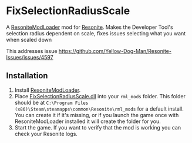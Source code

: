 ﻿# FixSelectionRadiusScale

A [ResoniteModLoader](https://github.com/resonite-modding-group/ResoniteModLoader/) mod for [Resonite](https://resonite.com/). 
Makes the Developer Tool's selection radius dependent on scale, fixes issues selecting what you want when scaled down

This addresses issue https://github.com/Yellow-Dog-Man/Resonite-Issues/issues/4597

## Installation
1. Install [ResoniteModLoader](https://github.com/resonite-modding-group/ResoniteModLoader/).
1. Place [FixSelectionRadiusScale.dll](https://github.com/badhaloninja/FixSelectionRadiusScale/releases/latest/download/FixSelectionRadiusScale.dll) into your `rml_mods` folder. This folder should be at `C:\Program Files (x86)\Steam\steamapps\common\Resonite\rml_mods` for a default install. You can create it if it's missing, or if you launch the game once with ResoniteModLoader installed it will create the folder for you.
1. Start the game. If you want to verify that the mod is working you can check your Resonite logs.
